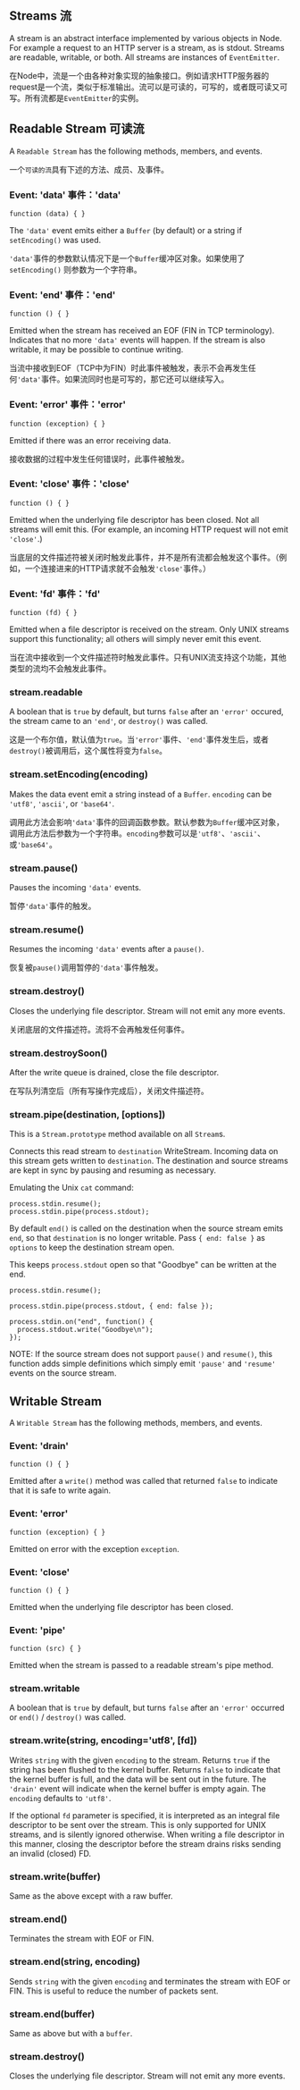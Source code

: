 ## Streams 流

A stream is an abstract interface implemented by various objects in Node.
For example a request to an HTTP server is a stream, as is stdout. Streams
are readable, writable, or both. All streams are instances of `EventEmitter`.

在Node中，流是一个由各种对象实现的抽象接口。例如请求HTTP服务器的request是一个流，类似于标准输出。流可以是可读的，可写的，或者既可读又可写。所有流都是`EventEmitter`的实例。

## Readable Stream 可读流

A `Readable Stream` has the following methods, members, and events.

一个`可读的流`具有下述的方法、成员、及事件。

### Event: 'data' 事件：'data'

`function (data) { }`

The `'data'` event emits either a `Buffer` (by default) or a string if
`setEncoding()` was used.

`'data'`事件的参数默认情况下是一个`Buffer`缓冲区对象。如果使用了`setEncoding()` 则参数为一个字符串。

### Event: 'end' 事件：'end'

`function () { }`

Emitted when the stream has received an EOF (FIN in TCP terminology).
Indicates that no more `'data'` events will happen. If the stream is also
writable, it may be possible to continue writing.

当流中接收到EOF（TCP中为FIN）时此事件被触发，表示不会再发生任何`'data'`事件。如果流同时也是可写的，那它还可以继续写入。

### Event: 'error' 事件：'error'

`function (exception) { }`

Emitted if there was an error receiving data.

接收数据的过程中发生任何错误时，此事件被触发。

### Event: 'close' 事件：'close'

`function () { }`

Emitted when the underlying file descriptor has been closed. Not all streams
will emit this.  (For example, an incoming HTTP request will not emit
`'close'`.)

当底层的文件描述符被关闭时触发此事件，并不是所有流都会触发这个事件。（例如，一个连接进来的HTTP请求就不会触发`'close'`事件。）

### Event: 'fd' 事件：'fd'

`function (fd) { }`

Emitted when a file descriptor is received on the stream. Only UNIX streams
support this functionality; all others will simply never emit this event.

当在流中接收到一个文件描述符时触发此事件。只有UNIX流支持这个功能，其他类型的流均不会触发此事件。

### stream.readable

A boolean that is `true` by default, but turns `false` after an `'error'`
occured, the stream came to an `'end'`, or `destroy()` was called.

这是一个布尔值，默认值为`true`。当`'error'`事件、`'end'`事件发生后，或者`destroy()`被调用后，这个属性将变为`false`。

### stream.setEncoding(encoding)
Makes the data event emit a string instead of a `Buffer`. `encoding` can be
`'utf8'`, `'ascii'`, or `'base64'`.

调用此方法会影响`'data'`事件的回调函数参数。默认参数为`Buffer`缓冲区对象，调用此方法后参数为一个字符串。`encoding`参数可以是`'utf8'`、`'ascii'`、或`'base64'`。

### stream.pause()

Pauses the incoming `'data'` events.

暂停`'data'`事件的触发。

### stream.resume()

Resumes the incoming `'data'` events after a `pause()`.

恢复被`pause()`调用暂停的`'data'`事件触发。

### stream.destroy()

Closes the underlying file descriptor. Stream will not emit any more events.

关闭底层的文件描述符。流将不会再触发任何事件。


### stream.destroySoon()

After the write queue is drained, close the file descriptor.

在写队列清空后（所有写操作完成后），关闭文件描述符。

### stream.pipe(destination, [options])

This is a `Stream.prototype` method available on all `Stream`s.

Connects this read stream to `destination` WriteStream. Incoming
data on this stream gets written to `destination`. The destination and source
streams are kept in sync by pausing and resuming as necessary.

Emulating the Unix `cat` command:

    process.stdin.resume();
    process.stdin.pipe(process.stdout);


By default `end()` is called on the destination when the source stream emits
`end`, so that `destination` is no longer writable. Pass `{ end: false }` as
`options` to keep the destination stream open.

This keeps `process.stdout` open so that "Goodbye" can be written at the end.

    process.stdin.resume();

    process.stdin.pipe(process.stdout, { end: false });

    process.stdin.on("end", function() {
      process.stdout.write("Goodbye\n");
    });

NOTE: If the source stream does not support `pause()` and `resume()`, this function
adds simple definitions which simply emit `'pause'` and `'resume'` events on
the source stream.

## Writable Stream

A `Writable Stream` has the following methods, members, and events.

### Event: 'drain'

`function () { }`

Emitted after a `write()` method was called that returned `false` to
indicate that it is safe to write again.

### Event: 'error'

`function (exception) { }`

Emitted on error with the exception `exception`.

### Event: 'close'

`function () { }`

Emitted when the underlying file descriptor has been closed.

### Event: 'pipe'

`function (src) { }`

Emitted when the stream is passed to a readable stream's pipe method.

### stream.writable

A boolean that is `true` by default, but turns `false` after an `'error'`
occurred or `end()` / `destroy()` was called.

### stream.write(string, encoding='utf8', [fd])

Writes `string` with the given `encoding` to the stream.  Returns `true` if
the string has been flushed to the kernel buffer.  Returns `false` to
indicate that the kernel buffer is full, and the data will be sent out in
the future. The `'drain'` event will indicate when the kernel buffer is
empty again. The `encoding` defaults to `'utf8'`.

If the optional `fd` parameter is specified, it is interpreted as an integral
file descriptor to be sent over the stream. This is only supported for UNIX
streams, and is silently ignored otherwise. When writing a file descriptor in
this manner, closing the descriptor before the stream drains risks sending an
invalid (closed) FD.

### stream.write(buffer)

Same as the above except with a raw buffer.

### stream.end()

Terminates the stream with EOF or FIN.

### stream.end(string, encoding)

Sends `string` with the given `encoding` and terminates the stream with EOF
or FIN. This is useful to reduce the number of packets sent.

### stream.end(buffer)

Same as above but with a `buffer`.

### stream.destroy()

Closes the underlying file descriptor. Stream will not emit any more events.
